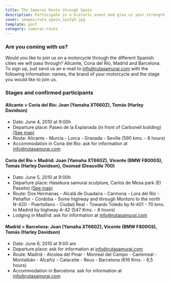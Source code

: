 ```yaml
---
title: The Samurai Route through Spain
description: Participate in a historic event and give us your strength to successfully reach the land of the rising sun
cover: images/ruta_spain_ipx2yh.jpg
template: post
category: samurai-route
---
```


### Are you coming with us?

Would you like to join us on a motorcycle through the different Spanish cities we will pass through? Alicante, Coria del Río, Madrid and Barcelona. To sign up, just send us an e-mail to info@rutasamurai.com with the following information: names, the brand of your motorcycle and the stage you would like to join us.

### Stages and confirmed participants

#### Alicante > Coria del Río: Joan (Yamaha XT660Z), Tomás (Harley Davidson)

* Date: June 4, 2010 at 9:00h
* Departure place: Paseo de la Explanada (in front of Carbonell building) [(See map)](http://maps.google.es/maps/ms?ie=UTF8&hl=es&msa=0&ll=38.344471,-0.480539&spn=0.002735,0.005279&t=h&z=18&msid=109521630100610492151.000480f70690f95b54790&iwloc=000480f7079596573bb1a)
* Route: Alicante - Murcia - Lorca - Granada - Seville (590 kms. - 8 hours)
* Accommodation in Coria del Rio: ask for information at info@rutasamurai.com

#### Coria del Río > Madrid: Joan (Yamaha XT660Z), Vicente (BMW F800GS), Tomás (Harley Davidson), Osomad (Deauville 700)

* Date: June 5, 2010 at 9:00h
* Departure place: Hasekura samurai sculpture, Carlos de Mesa park (El Paseito) [(See map)](http://maps.google.es/maps/ms?ie=UTF8&hl=es&msa=0&msid=109521630100610492151.000480f6e0aa753ecbcb9&ll=37.282308,-6.048601&spn=0.002881,0.005279&t=h&z=18)
* Route: Dos Hermanas - Alcalá de Guadaira - Carmona - Lora del Río - Peñaflor - Córdoba - Some highway and through Montoro to the north N-420 - Puertollano - Ciudad Real - Towards Toledo by N-401 - 70 kms. to Madrid by highway A-42 (547 Kms. - 8 hours)
* Lodging in Madrid: ask for information at info@rutasamurai.com

#### Madrid > Barcelona: Joan (Yamaha XT660Z), Vicente (BMW F800GS), Tomás (Harley Davidson)

* Date: June 6, 2010 at 9:00 am
* Departure place: ask for information at info@rutasamurai.com
* Route: Madrid - Alcolea del Pinar - Monreal del Campo - Caminreal - Montalbán - Alcañiz - Calaceite - Reus - Barcelona (616 Kms. - 8,5 hours)
* Accommodation in Barcelona: ask for information at info@rutasamurai.com